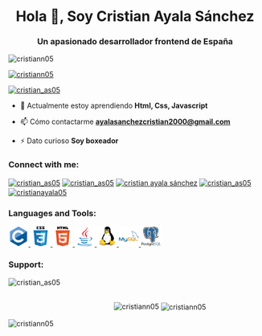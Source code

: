 <h1 align="center">Hola 👋, Soy Cristian Ayala Sánchez</h1>
<h3 align="center">Un apasionado desarrollador frontend de España</h3>

<p align="left"> <img src="https://komarev.com/ghpvc/?username=cristiann05&label=Profile%20views&color=0e75b6&style=flat" alt="cristiann05" /> </p>

<p align="left"> <a href="https://github.com/ryo-ma/github-profile-trophy"><img src="https://github-profile-trophy.vercel.app/?username=cristiann05" alt="cristiann05" /></a> </p>

<p align="left"> <a href="https://twitter.com/cristian_as05" target="blank"><img src="https://img.shields.io/twitter/follow/cristian_as05?logo=twitter&style=for-the-badge" alt="cristian_as05" /></a> </p>

- 🌱 Actualmente estoy aprendiendo **Html, Css, Javascript**

- 📫 Cómo contactarme **ayalasanchezcristian2000@gmail.com**

- ⚡ Dato curioso **Soy boxeador**

<h3 align="left">Connect with me:</h3>
<p align="left">
<a href="https://codepen.io/cristian_as05" target="blank"><img align="center" src="https://raw.githubusercontent.com/rahuldkjain/github-profile-readme-generator/master/src/images/icons/Social/codepen.svg" alt="cristian_as05" height="30" width="40" /></a>
<a href="https://twitter.com/cristian_as05" target="blank"><img align="center" src="https://raw.githubusercontent.com/rahuldkjain/github-profile-readme-generator/master/src/images/icons/Social/twitter.svg" alt="cristian_as05" height="30" width="40" /></a>
<a href="https://linkedin.com/in/cristian ayala sánchez" target="blank"><img align="center" src="https://raw.githubusercontent.com/rahuldkjain/github-profile-readme-generator/master/src/images/icons/Social/linked-in-alt.svg" alt="cristian ayala sánchez" height="30" width="40" /></a>
<a href="https://instagram.com/cristian_as05" target="blank"><img align="center" src="https://raw.githubusercontent.com/rahuldkjain/github-profile-readme-generator/master/src/images/icons/Social/instagram.svg" alt="cristian_as05" height="30" width="40" /></a>
<a href="https://www.youtube.com/c/cristianayala05" target="blank"><img align="center" src="https://raw.githubusercontent.com/rahuldkjain/github-profile-readme-generator/master/src/images/icons/Social/youtube.svg" alt="cristianayala05" height="30" width="40" /></a>
</p>

<h3 align="left">Languages and Tools:</h3>
<p align="left"> <a href="https://www.cprogramming.com/" target="_blank" rel="noreferrer"> <img src="https://raw.githubusercontent.com/devicons/devicon/master/icons/c/c-original.svg" alt="c" width="40" height="40"/> </a> <a href="https://www.w3schools.com/css/" target="_blank" rel="noreferrer"> <img src="https://raw.githubusercontent.com/devicons/devicon/master/icons/css3/css3-original-wordmark.svg" alt="css3" width="40" height="40"/> </a> <a href="https://www.w3.org/html/" target="_blank" rel="noreferrer"> <img src="https://raw.githubusercontent.com/devicons/devicon/master/icons/html5/html5-original-wordmark.svg" alt="html5" width="40" height="40"/> </a> <a href="https://www.java.com" target="_blank" rel="noreferrer"> <img src="https://raw.githubusercontent.com/devicons/devicon/master/icons/java/java-original.svg" alt="java" width="40" height="40"/> </a> <a href="https://www.linux.org/" target="_blank" rel="noreferrer"> <img src="https://raw.githubusercontent.com/devicons/devicon/master/icons/linux/linux-original.svg" alt="linux" width="40" height="40"/> </a> <a href="https://www.mysql.com/" target="_blank" rel="noreferrer"> <img src="https://raw.githubusercontent.com/devicons/devicon/master/icons/mysql/mysql-original-wordmark.svg" alt="mysql" width="40" height="40"/> </a> <a href="https://www.postgresql.org" target="_blank" rel="noreferrer"> <img src="https://raw.githubusercontent.com/devicons/devicon/master/icons/postgresql/postgresql-original-wordmark.svg" alt="postgresql" width="40" height="40"/> </a> </p>

<h3 align="left">Support:</h3>
<p><a href="https://www.buymeacoffee.com/cristian_as05"> <img align="left" src="https://cdn.buymeacoffee.com/buttons/v2/default-yellow.png" height="50" width="210" alt="cristian_as05" /></a></p><br><br>

<p><img align="left" src="https://github-readme-stats.vercel.app/api/top-langs?username=cristiann05&show_icons=true&locale=en&layout=compact" alt="cristiann05" /></p>

<p>&nbsp;<img align="center" src="https://github-readme-stats.vercel.app/api?username=cristiann05&show_icons=true&locale=en" alt="cristiann05" /></p>

<p><img align="center" src="https://github-readme-streak-stats.herokuapp.com/?user=cristiann05&" alt="cristiann05" /></p>
